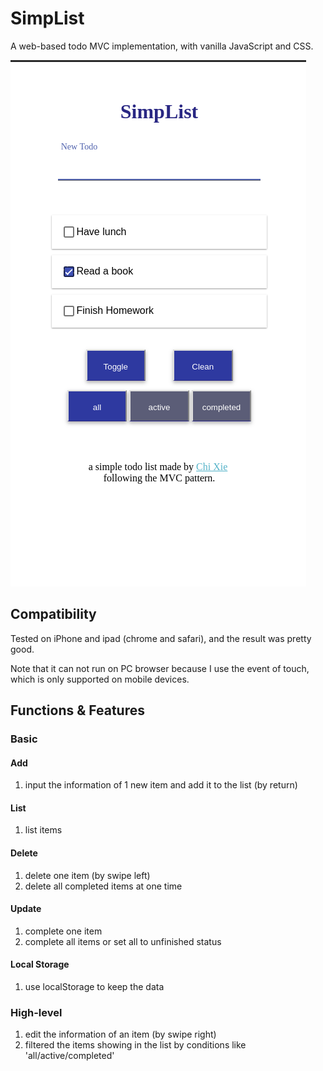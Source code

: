 # SimpList

A web-based todo MVC implementation, with vanilla JavaScript and CSS.

![screenshot](./img/screenshot.png)

## Compatibility

Tested on iPhone and ipad (chrome and safari), and the result was pretty good. 

Note that it can not run on PC browser because I use the event of touch, which is only supported on mobile devices.



## Functions & Features

### Basic

#### Add

1. input the information of 1 new item and add it to the list (by return)

#### List

1. list items

#### Delete

1. delete one item (by swipe left)
2. delete all completed items at one time

#### Update

1. complete one item
2. complete all items or set all to unfinished status

#### Local Storage

1. use localStorage to keep the data

### High-level

1. edit the information of an item (by swipe right)
2. filtered the items showing in the list by conditions like 'all/active/completed'

